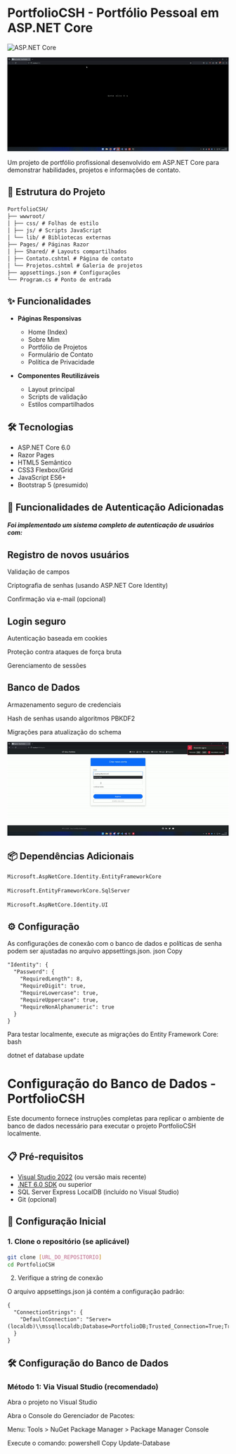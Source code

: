 ﻿# PortfolioCSH - Portfólio Pessoal em ASP.NET Core
![ASP.NET Core](https://img.shields.io/badge/ASP.NET_Core-5.2.8-blue?logo=.net)

![Demonstração do Site](./Site.gif)


Um projeto de portfólio profissional desenvolvido em ASP.NET Core para demonstrar habilidades, projetos e informações de contato.

## 📂 Estrutura do Projeto
```
PortfolioCSH/
├── wwwroot/
│ ├── css/ # Folhas de estilo
│ ├── js/ # Scripts JavaScript
│ └── lib/ # Bibliotecas externas
├── Pages/ # Páginas Razor
│ ├── Shared/ # Layouts compartilhados
│ ├── Contato.cshtml # Página de contato
│ └── Projetos.cshtml # Galeria de projetos
├── appsettings.json # Configurações
└── Program.cs # Ponto de entrada

```

## ✨ Funcionalidades

- **Páginas Responsivas**
  - Home (Index)
  - Sobre Mim
  - Portfólio de Projetos
  - Formulário de Contato
  - Política de Privacidade

- **Componentes Reutilizáveis**
  - Layout principal
  - Scripts de validação
  - Estilos compartilhados

## 🛠️ Tecnologias

- ASP.NET Core 6.0
- Razor Pages
- HTML5 Semântico
- CSS3 Flexbox/Grid
- JavaScript ES6+
- Bootstrap 5 (presumido)

## 🔐 Funcionalidades de Autenticação Adicionadas 

##### Foi implementado um sistema completo de autenticação de usuários com:
## __Registro de novos usuários__

Validação de campos

Criptografia de senhas (usando ASP.NET Core Identity)

Confirmação via e-mail (opcional)

## Login seguro

Autenticação baseada em cookies

Proteção contra ataques de força bruta

Gerenciamento de sessões

## Banco de Dados

Armazenamento seguro de credenciais

Hash de senhas usando algoritmos PBKDF2

Migrações para atualização do schema

![Demonstração do Site](./Site2.gif)
## 📦 Dependências Adicionais

    Microsoft.AspNetCore.Identity.EntityFrameworkCore

    Microsoft.EntityFrameworkCore.SqlServer

    Microsoft.AspNetCore.Identity.UI

## ⚙️ Configuração

As configurações de conexão com o banco de dados e políticas de senha podem ser ajustadas no arquivo appsettings.json.
json
Copy
```
"Identity": {
  "Password": {
    "RequiredLength": 8,
    "RequireDigit": true,
    "RequireLowercase": true,
    "RequireUppercase": true,
    "RequireNonAlphanumeric": true
  }
}
``` 
Para testar localmente, execute as migrações do Entity Framework Core:
bash

dotnet ef database update




# Configuração do Banco de Dados - PortfolioCSH

Este documento fornece instruções completas para replicar o ambiente de banco de dados necessário para executar o projeto PortfolioCSH localmente.

## 📋 Pré-requisitos

- [Visual Studio 2022](https://visualstudio.microsoft.com/) (ou versão mais recente)
- [.NET 6.0 SDK](https://dotnet.microsoft.com/download) ou superior
- SQL Server Express LocalDB (incluído no Visual Studio)
- Git (opcional)

## 🚀 Configuração Inicial

### 1. Clone o repositório (se aplicável)
```bash
git clone [URL_DO_REPOSITORIO]
cd PortfolioCSH
```

2. Verifique a string de conexão

O arquivo appsettings.json já contém a configuração padrão:
```
{
  "ConnectionStrings": {
    "DefaultConnection": "Server=(localdb)\\mssqllocaldb;Database=PortfolioDB;Trusted_Connection=True;TrustServerCertificate=True;"
  }
}
```


## 🛠 Configuração do Banco de Dados
### Método 1: Via Visual Studio (recomendado)

Abra o projeto no Visual Studio

Abra o Console do Gerenciador de Pacotes:

Menu: Tools > NuGet Package Manager > Package Manager Console

Execute o comando:
powershell
Copy
Update-Database
